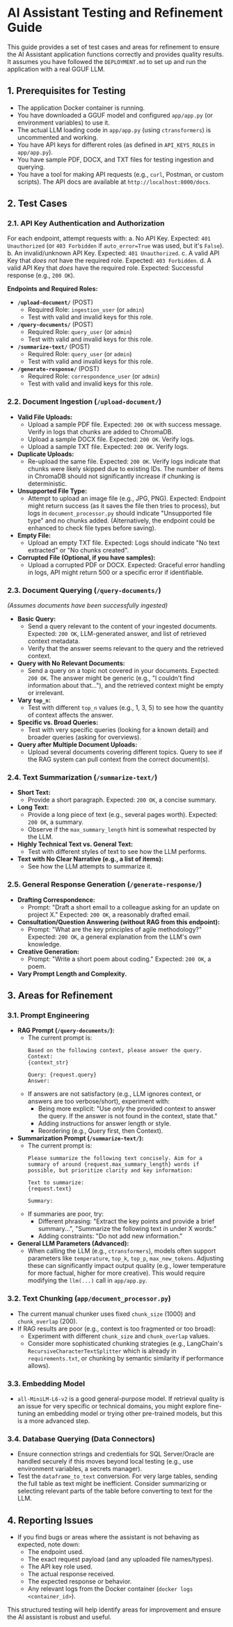 # AI Assistant Testing and Refinement Guide

This guide provides a set of test cases and areas for refinement to ensure the AI Assistant application functions correctly and provides quality results. It assumes you have followed the `DEPLOYMENT.md` to set up and run the application with a real GGUF LLM.

## 1. Prerequisites for Testing

-   The application Docker container is running.
-   You have downloaded a GGUF model and configured `app/app.py` (or environment variables) to use it.
-   The actual LLM loading code in `app/app.py` (using `ctransformers`) is uncommented and working.
-   You have API keys for different roles (as defined in `API_KEYS_ROLES` in `app/app.py`).
-   You have sample PDF, DOCX, and TXT files for testing ingestion and querying.
-   You have a tool for making API requests (e.g., `curl`, Postman, or custom scripts). The API docs are available at `http://localhost:8000/docs`.

## 2. Test Cases

### 2.1. API Key Authentication and Authorization

For each endpoint, attempt requests with:
    a.  No API Key. Expected: `401 Unauthorized` (or `403 Forbidden` if `auto_error=True` was used, but it's `False`).
    b.  An invalid/unknown API Key. Expected: `401 Unauthorized`.
    c.  A valid API Key that *does not* have the required role. Expected: `403 Forbidden`.
    d.  A valid API Key that *does* have the required role. Expected: Successful response (e.g., `200 OK`).

**Endpoints and Required Roles:**
*   **`/upload-document/`** (POST)
    *   Required Role: `ingestion_user` (or `admin`)
    *   Test with valid and invalid keys for this role.
*   **`/query-documents/`** (POST)
    *   Required Role: `query_user` (or `admin`)
    *   Test with valid and invalid keys for this role.
*   **`/summarize-text/`** (POST)
    *   Required Role: `query_user` (or `admin`)
    *   Test with valid and invalid keys for this role.
*   **`/generate-response/`** (POST)
    *   Required Role: `correspondence_user` (or `admin`)
    *   Test with valid and invalid keys for this role.

### 2.2. Document Ingestion (`/upload-document/`)

-   **Valid File Uploads:**
    -   Upload a sample PDF file. Expected: `200 OK` with success message. Verify in logs that chunks are added to ChromaDB.
    -   Upload a sample DOCX file. Expected: `200 OK`. Verify logs.
    -   Upload a sample TXT file. Expected: `200 OK`. Verify logs.
-   **Duplicate Uploads:**
    -   Re-upload the same file. Expected: `200 OK`. Verify logs indicate that chunks were likely skipped due to existing IDs. The number of items in ChromaDB should not significantly increase if chunking is deterministic.
-   **Unsupported File Type:**
    -   Attempt to upload an image file (e.g., JPG, PNG). Expected: Endpoint might return success (as it saves the file then tries to process), but logs in `document_processor.py` should indicate "Unsupported file type" and no chunks added. (Alternatively, the endpoint could be enhanced to check file types before saving).
-   **Empty File:**
    -   Upload an empty TXT file. Expected: Logs should indicate "No text extracted" or "No chunks created".
-   **Corrupted File (Optional, if you have samples):**
    -   Upload a corrupted PDF or DOCX. Expected: Graceful error handling in logs, API might return 500 or a specific error if identifiable.

### 2.3. Document Querying (`/query-documents/`)

*(Assumes documents have been successfully ingested)*
-   **Basic Query:**
    -   Send a query relevant to the content of your ingested documents. Expected: `200 OK`, LLM-generated answer, and list of retrieved context metadata.
    -   Verify that the answer seems relevant to the query and the retrieved context.
-   **Query with No Relevant Documents:**
    -   Send a query on a topic not covered in your documents. Expected: `200 OK`. The answer might be generic (e.g., "I couldn't find information about that..."), and the retrieved context might be empty or irrelevant.
-   **Vary `top_n`:**
    -   Test with different `top_n` values (e.g., 1, 3, 5) to see how the quantity of context affects the answer.
-   **Specific vs. Broad Queries:**
    -   Test with very specific queries (looking for a known detail) and broader queries (asking for overviews).
-   **Query after Multiple Document Uploads:**
    -   Upload several documents covering different topics. Query to see if the RAG system can pull context from the correct document(s).

### 2.4. Text Summarization (`/summarize-text/`)

-   **Short Text:**
    -   Provide a short paragraph. Expected: `200 OK`, a concise summary.
-   **Long Text:**
    -   Provide a long piece of text (e.g., several pages worth). Expected: `200 OK`, a summary.
    -   Observe if the `max_summary_length` hint is somewhat respected by the LLM.
-   **Highly Technical Text vs. General Text:**
    -   Test with different styles of text to see how the LLM performs.
-   **Text with No Clear Narrative (e.g., a list of items):**
    -   See how the LLM attempts to summarize it.

### 2.5. General Response Generation (`/generate-response/`)

-   **Drafting Correspondence:**
    -   Prompt: "Draft a short email to a colleague asking for an update on project X." Expected: `200 OK`, a reasonably drafted email.
-   **Consultation/Question Answering (without RAG from this endpoint):**
    -   Prompt: "What are the key principles of agile methodology?" Expected: `200 OK`, a general explanation from the LLM's own knowledge.
-   **Creative Generation:**
    -   Prompt: "Write a short poem about coding." Expected: `200 OK`, a poem.
-   **Vary Prompt Length and Complexity.**

## 3. Areas for Refinement

### 3.1. Prompt Engineering

-   **RAG Prompt (`/query-documents/`):**
    -   The current prompt is:
        ```
        Based on the following context, please answer the query.
        Context:
        {context_str}

        Query: {request.query}
        Answer:
        ```
    -   If answers are not satisfactory (e.g., LLM ignores context, or answers are too verbose/short), experiment with:
        -   Being more explicit: "Use *only* the provided context to answer the query. If the answer is not found in the context, state that."
        -   Adding instructions for answer length or style.
        -   Reordering (e.g., Query first, then Context).
-   **Summarization Prompt (`/summarize-text/`):**
    -   The current prompt is:
        ```
        Please summarize the following text concisely. Aim for a summary of around {request.max_summary_length} words if possible, but prioritize clarity and key information:

        Text to summarize:
        {request.text}

        Summary:
        ```
    -   If summaries are poor, try:
        -   Different phrasing: "Extract the key points and provide a brief summary...", "Summarize the following text in under X words:"
        -   Adding constraints: "Do not add new information."
-   **General LLM Parameters (Advanced):**
    -   When calling the LLM (e.g., `ctransformers`), models often support parameters like `temperature`, `top_k`, `top_p`, `max_new_tokens`. Adjusting these can significantly impact output quality (e.g., lower temperature for more factual, higher for more creative). This would require modifying the `llm(...)` call in `app/app.py`.

### 3.2. Text Chunking (`app/document_processor.py`)

-   The current manual chunker uses fixed `chunk_size` (1000) and `chunk_overlap` (200).
-   If RAG results are poor (e.g., context is too fragmented or too broad):
    -   Experiment with different `chunk_size` and `chunk_overlap` values.
    -   Consider more sophisticated chunking strategies (e.g., LangChain's `RecursiveCharacterTextSplitter` which is already in `requirements.txt`, or chunking by semantic similarity if performance allows).

### 3.3. Embedding Model

-   `all-MiniLM-L6-v2` is a good general-purpose model. If retrieval quality is an issue for very specific or technical domains, you might explore fine-tuning an embedding model or trying other pre-trained models, but this is a more advanced step.

### 3.4. Database Querying (Data Connectors)

-   Ensure connection strings and credentials for SQL Server/Oracle are handled securely if this moves beyond local testing (e.g., use environment variables, a secrets manager).
-   Test the `dataframe_to_text` conversion. For very large tables, sending the full table as text might be inefficient. Consider summarizing or selecting relevant parts of the table before converting to text for the LLM.

## 4. Reporting Issues

-   If you find bugs or areas where the assistant is not behaving as expected, note down:
    -   The endpoint used.
    -   The exact request payload (and any uploaded file names/types).
    -   The API key role used.
    -   The actual response received.
    -   The expected response or behavior.
    -   Any relevant logs from the Docker container (`docker logs <container_id>`).

This structured testing will help identify areas for improvement and ensure the AI assistant is robust and useful.
```
